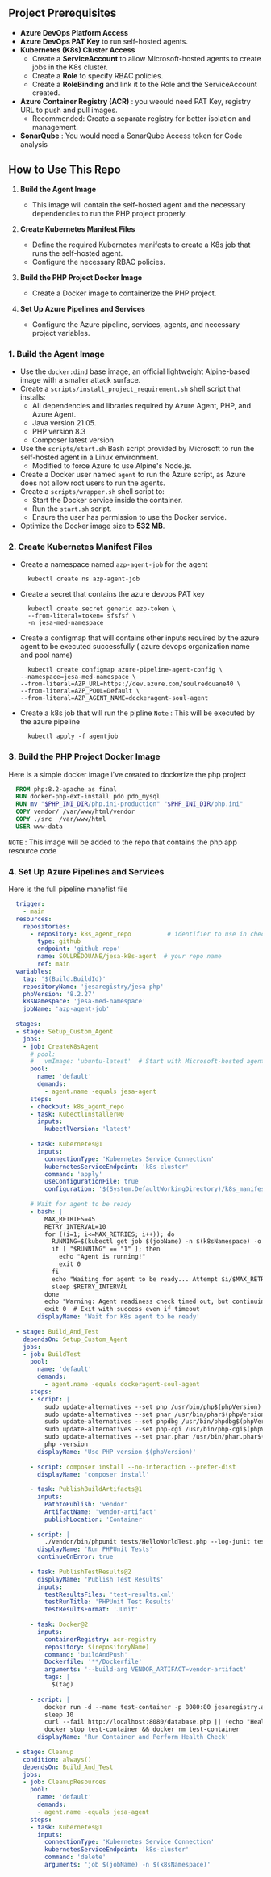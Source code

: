 ## Project Prerequisites

- **Azure DevOps Platform Access**
- **Azure DevOps PAT Key** to run self-hosted agents.
- **Kubernetes (K8s) Cluster Access**
  - Create a **ServiceAccount** to allow Microsoft-hosted agents to create jobs in the K8s cluster.
  - Create a **Role** to specify RBAC policies.
  - Create a **RoleBinding** and link it to the Role and the ServiceAccount created.
- **Azure Container Registry (ACR)** : you weould need PAT Key, registry URL to push and pull images.
  - Recommended: Create a separate registry for better isolation and management.
- **SonarQube** : You would need a SonarQube Access token for Code analysis
  


## How to Use This Repo

1. **Build the Agent Image**  
   - This image will contain the self-hosted agent and the necessary dependencies to run the PHP project properly.

2. **Create Kubernetes Manifest Files**  
   - Define the required Kubernetes manifests to create a K8s job that runs the self-hosted agent.  
   - Configure the necessary RBAC policies.

3. **Build the PHP Project Docker Image**  
   - Create a Docker image to containerize the PHP project.

4. **Set Up Azure Pipelines and Services**  
   - Configure the Azure pipeline, services, agents, and necessary project variables.

### 1. Build the Agent Image  

- Use the `docker:dind` base image, an official lightweight Alpine-based image with a smaller attack surface.
- Create a `scripts/install_project_requirement.sh` shell script that installs:
  - All dependencies and libraries required by Azure Agent, PHP, and Azure Agent.
  - Java version 21.05.
  - PHP version 8.3
  - Composer latest version
- Use the `scripts/start.sh` Bash script provided by Microsoft to run the self-hosted agent in a Linux environment.  
  - Modified to force Azure to use Alpine's Node.js.
- Create a Docker user named `agent` to run the Azure script, as Azure does not allow root users to run the agents.
- Create a `scripts/wrapper.sh` shell script to:
  - Start the Docker service inside the container.
  - Run the `start.sh` script.
  - Ensure the user has permission to use the Docker service.
- Optimize the Docker image size to **532 MB**.

### 2. Create Kubernetes Manifest Files
- Create a namespace named `azp-agent-job` for the agent
  ```
    kubectl create ns azp-agent-job
  ```
- Create a secret  that contains the azure devops  PAT key
  ```
    kubectl create secret generic azp-token \
    --from-literal=token= sfsfsf \
    -n jesa-med-namespace
  ```
- Create a configmap  that will contains other inputs required by the azure agent to be executed successfully ( azure devops organization name and pool name)
  ```
    kubectl create configmap azure-pipeline-agent-config \
  --namespace=jesa-med-namespace \
  --from-literal=AZP_URL=https://dev.azure.com/soulredouane40 \
  --from-literal=AZP_POOL=Default \
  --from-literal=AZP_AGENT_NAME=dockeragent-soul-agent
  ```
- Create a  k8s job that will run the pipline
    `Note` : This will be executed by the azure pipeline
  ```
    kubectl apply -f agentjob
  ```

### 3. Build the PHP Project Docker Image

  Here is a simple  docker image i've created  to dockerize the php project 
  ```Dockerfile
    FROM php:8.2-apache as final
    RUN docker-php-ext-install pdo pdo_mysql
    RUN mv "$PHP_INI_DIR/php.ini-production" "$PHP_INI_DIR/php.ini"
    COPY vendor/ /var/www/html/vendor
    COPY ./src  /var/www/html 
    USER www-data
  ```
  `NOTE` :  This image will be added to the repo that contains the php app resource code 


### 4. Set Up Azure Pipelines and Services

Here is the full pipeline manefist file 
  ```yaml
    trigger:
      - main
    resources:
      repositories:
        - repository: k8s_agent_repo          # identifier to use in checkout
          type: github
          endpoint: 'github-repo'
          name: SOULREDOUANE/jesa-k8s-agent  # your repo name
          ref: main 
    variables:
      tag: '$(Build.BuildId)'
      repositoryName: 'jesaregistry/jesa-php'
      phpVersion: '8.2.27'
      k8sNamespace: 'jesa-med-namespace'
      jobName: 'azp-agent-job'
    
    stages:
    - stage: Setup_Custom_Agent
      jobs:
      - job: CreateK8sAgent
        # pool:
        #   vmImage: 'ubuntu-latest'  # Start with Microsoft-hosted agent
        pool:
          name: 'default'
          demands:
            - agent.name -equals jesa-agent
        steps:
        - checkout: k8s_agent_repo
        - task: KubectlInstaller@0
          inputs:
            kubectlVersion: 'latest'
    
        - task: Kubernetes@1
          inputs:
            connectionType: 'Kubernetes Service Connection'
            kubernetesServiceEndpoint: 'k8s-cluster'
            command: 'apply'
            useConfigurationFile: true
            configuration: '$(System.DefaultWorkingDirectory)/k8s_manifests/agent-job.yml'
    
        # Wait for agent to be ready
        - bash: |
            MAX_RETRIES=45
            RETRY_INTERVAL=10
            for ((i=1; i<=MAX_RETRIES; i++)); do
              RUNNING=$(kubectl get job $(jobName) -n $(k8sNamespace) -o jsonpath='{.status.active}')
              if [ "$RUNNING" == "1" ]; then
                echo "Agent is running!"
                exit 0
              fi
              echo "Waiting for agent to be ready... Attempt $i/$MAX_RETRIES"
              sleep $RETRY_INTERVAL
            done
            echo "Warning: Agent readiness check timed out, but continuing anyway..."
            exit 0  # Exit with success even if timeout
          displayName: 'Wait for K8s agent to be ready'
    
    - stage: Build_And_Test
      dependsOn: Setup_Custom_Agent
      jobs:
      - job: BuildTest
        pool:
          name: 'default'
          demands:
            - agent.name -equals dockeragent-soul-agent
        steps:
        - script: |
            sudo update-alternatives --set php /usr/bin/php$(phpVersion)
            sudo update-alternatives --set phar /usr/bin/phar$(phpVersion)
            sudo update-alternatives --set phpdbg /usr/bin/phpdbg$(phpVersion)
            sudo update-alternatives --set php-cgi /usr/bin/php-cgi$(phpVersion)
            sudo update-alternatives --set phar.phar /usr/bin/phar.phar$(phpVersion)
            php -version
          displayName: 'Use PHP version $(phpVersion)'
    
        - script: composer install --no-interaction --prefer-dist
          displayName: 'composer install'
    
        - task: PublishBuildArtifacts@1
          inputs:
            PathtoPublish: 'vendor'
            ArtifactName: 'vendor-artifact'
            publishLocation: 'Container'
    
        - script: |
            ./vendor/bin/phpunit tests/HelloWorldTest.php --log-junit test-results.xml
          displayName: 'Run PHPUnit Tests'
          continueOnError: true
    
        - task: PublishTestResults@2
          displayName: 'Publish Test Results'
          inputs:
            testResultsFiles: 'test-results.xml'
            testRunTitle: 'PHPUnit Test Results'
            testResultsFormat: 'JUnit'
    
        - task: Docker@2
          inputs:
            containerRegistry: acr-registry
            repository: $(repositoryName)
            command: 'buildAndPush'
            Dockerfile: '**/Dockerfile'
            arguments: '--build-arg VENDOR_ARTIFACT=vendor-artifact'
            tags: |
              $(tag)
    
        - script: |
            docker run -d --name test-container -p 8080:80 jesaregistry.azurecr.io/$(repositoryName):$(tag)
            sleep 10
            curl --fail http://localhost:8080/database.php || (echo "Health check failed!" && exit 1)
            docker stop test-container && docker rm test-container
          displayName: 'Run Container and Perform Health Check'
    
    - stage: Cleanup
      condition: always()
      dependsOn: Build_And_Test
      jobs:
      - job: CleanupResources
        pool:
          name: 'default'
          demands:
          - agent.name -equals jesa-agent
        steps:
        - task: Kubernetes@1
          inputs:
            connectionType: 'Kubernetes Service Connection'
            kubernetesServiceEndpoint: 'k8s-cluster'
            command: 'delete'
            arguments: 'job $(jobName) -n $(k8sNamespace)'
  ```







